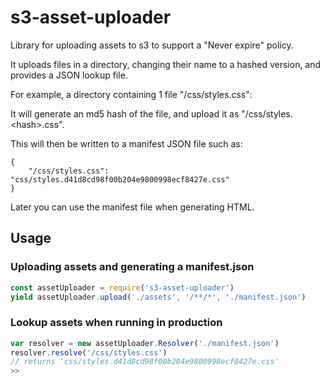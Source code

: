 # s3-asset-uploader

Library for uploading assets to s3 to support a "Never expire" policy.

It uploads files in a directory, changing their name to a hashed version, and provides a JSON lookup file.

For example, a directory containing 1 file "/css/styles.css":

It will generate an md5 hash of the file, and upload it as "/css/styles.\<hash>.css".

This will then be written to a manifest JSON file such as:
```
{
    "/css/styles.css": "css/styles.d41d8cd98f00b204e9800998ecf8427e.css"
}
```

Later you can use the manifest file when generating HTML.

## Usage
### Uploading assets and generating a manifest.json

```js
const assetUploader = require('s3-asset-uploader')
yield assetUploader.upload('./assets', '/**/*', './manifest.json')
```

### Lookup assets when running in production
```js
var resolver = new assetUploader.Resolver('./manifest.json')
resolver.resolve('/css/styles.css')
// returns 'css/styles.d41d8cd98f00b204e9800998ecf8427e.css'
>> 
```
